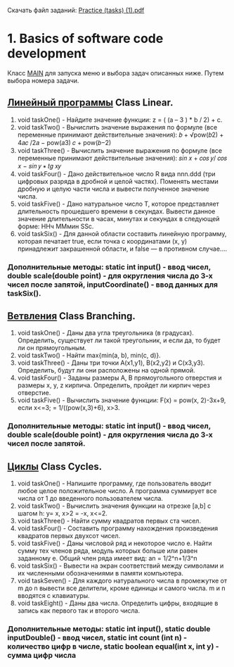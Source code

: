 Скачать файл заданий: [Practice (tasks) (1).pdf](https://github.com/pp8a/Introduction-to-Java/files/10304568/Practice.tasks.1.pdf)

# 1. Basics of software code development
Класс [MAIN](https://github.com/pp8a/Introduction-to-Java/blob/main/Basics/src/main.java) для запуска меню и выбора задач описанных ниже. Путем выбора номера задачи.
## [Линейный программы](https://github.com/pp8a/Introduction-to-Java/blob/main/Basics/src/Linear.java) Class Linear.
1. void taskOne() - Найдите значение функции: z = ( (a – 3 ) * b / 2) + c.
2. void taskTwo() - Вычислить значение выражения по формуле (все переменные принимают действительные значения):
𝑏 + √pow(𝑏2) + 4𝑎𝑐
/2𝑎
− pow(𝑎3)
𝑐 + pow(𝑏−2)
3. void taskThree() - Вычислить значение выражения по формуле (все переменные принимают действительные значения):
𝑠𝑖𝑛 𝑥 + 𝑐𝑜𝑠 𝑦/
𝑐𝑜𝑠 𝑥 − 𝑠𝑖𝑛 𝑦
∗ 𝑡𝑔 𝑥𝑦
4. void taskFour() - Дано действительное число R вида nnn.ddd (три цифровых разряда в дробной и целой частях). Поменять местами 
дробную и целую части числа и вывести полученное значение числа.
5. void taskFive() - Дано натуральное число Т, которое представляет длительность прошедшего времени в секундах. Вывести 
данное значение длительности в часах, минутах и секундах в следующей форме:
ННч ММмин SSc.
6. void taskSix() - Для данной области составить линейную программу, которая печатает true, если точка с координатами (х, у) 
принадлежит закрашенной области, и false — в противном случае....

### Дополнительные методы: static int input() - ввод чисел, double scale(double point) - для округления числа до 3-х чисел после запятой, inputCoordinate() - ввод данных для taskSix().

## [Ветвления](https://github.com/pp8a/Introduction-to-Java/blob/main/Basics/src/Branching.java) Class Branching.
1. void taskOne() - Даны два угла треугольника (в градусах). Определить, существует ли такой треугольник, и если да, то будет ли 
он прямоугольным.
2. void taskTwo() - Найти max{min(a, b), min(c, d)}.
3. void taskThree() - Даны три точки А(х1,у1), В(х2,у2) и С(х3,у3). Определить, будут ли они расположены на одной прямой. 
4. void taskFour() - Заданы размеры А, В прямоугольного отверстия и размеры х, у, z кирпича. Определить, пройдет ли кирпич через 
отверстие.
5. void taskFive() - Вычислить значение функции: F(x) = pow(x, 2)-3x+9, если x<=3; = 1/((pow(x,3)+6), x>3.

### Дополнительные методы: static int input() - ввод чисел, double scale(double point) - для округления числа до 3-х чисел после запятой.

## [Циклы](https://github.com/pp8a/Introduction-to-Java/blob/main/Basics/src/Cycles.java) Class Cycles.
1. void taskOne() - Напишите программу, где пользователь вводит любое целое положительное число. А программа суммирует 
все числа от 1 до введенного пользователем числа.
2. void taskTwo() - Вычислить значения функции на отрезке [а,b] c шагом h: y= x, x>2 = -x, x<=2.
3. void taskThree() - Найти сумму квадратов первых ста чисел.
4. void taskFour() - Составить программу нахождения произведения квадратов первых двухсот чисел.
5. void taskFive() - Даны числовой ряд и некоторое число е. Найти сумму тех членов ряда, модуль которых больше или равен 
заданному е. Общий член ряда имеет вид: an = 1/2^n+1/3^n
6. void taskSix() - Вывести на экран соответствий между символами и их численными обозначениями в памяти компьютера.
7. void taskSeven() - Для каждого натурального числа в промежутке от m до n вывести все делители, кроме единицы и самого числа. 
m и n вводятся с клавиатуры.
8. void taskEight() - Даны два числа. Определить цифры, входящие в запись как первого так и второго числа.

### Дополнительные методы: static int input(), static double inputDouble() - ввод чисел, static int count (int n) - количество цифр в числе, static boolean equal(int x, int y) - сумма цифр числа
